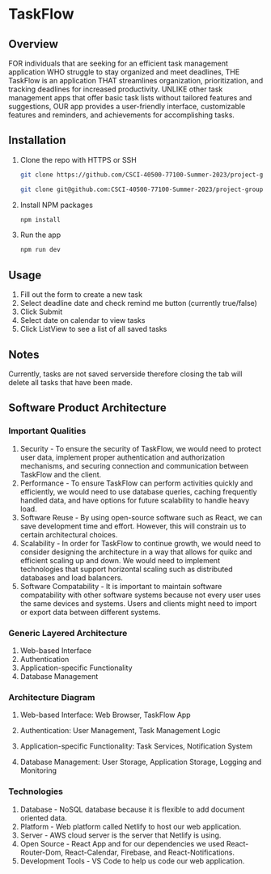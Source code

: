 # TaskFlow

## Overview

FOR individuals that are seeking for an efficient task management application WHO struggle to stay organized and meet deadlines, THE TaskFlow is an application THAT streamlines organization, prioritization, and tracking deadlines for increased productivity. UNLIKE other task management apps that offer basic task lists without tailored features and suggestions, OUR app provides a user-friendly interface, customizable features and reminders, and achievements for accomplishing tasks.

## Installation

1. Clone the repo with HTTPS or SSH

    ```sh
    git clone https://github.com/CSCI-40500-77100-Summer-2023/project-group-2.git
    ```

    ```sh
    git clone git@github.com:CSCI-40500-77100-Summer-2023/project-group-2.git
    ```

2. Install NPM packages

    ```sh
    npm install
    ```

3. Run the app

    ```sh
    npm run dev
    ```

## Usage

1. Fill out the form to create a new task
2. Select deadline date and check remind me button (currently true/false)
3. Click Submit
4. Select date on calendar to view tasks
5. Click ListView to see a list of all saved tasks

## Notes

Currently, tasks are not saved serverside therefore closing the tab will delete all tasks that have been made.

## Software Product Architecture

### Important Qualities

1. Security - To ensure the security of TaskFlow, we would need to protect user data, implement proper authentication and authorization mechanisms, and securing connection and communication between TaskFlow and the client.
2. Performance - To ensure TaskFlow can perform activities quickly and efficiently, we would need to use database queries, caching frequently handled data, and have options for future scalability to handle heavy load.
3. Software Reuse - By using open-source software such as React, we can save development time and effort. However, this will constrain us to certain architectural choices.
4. Scalability - In order for TaskFlow to continue growth, we would need to consider designing the architecture in a way that allows for quikc and efficient scaling up and down. We would need to implement technologies that support horizontal scaling such as distributed databases and load balancers.
5. Software Compatability - It is important to maintain software compatability with other software systems because not every user uses the same devices and systems. Users and clients might need to import or export data between different systems.

### Generic Layered Architecture

1. Web-based Interface
2. Authentication
3. Application-specific Functionality
4. Database Management

### Architecture Diagram

1. Web-based Interface:
Web Browser, TaskFlow App

2. Authentication:
User Management, Task Management Logic

3. Application-specific Functionality:
Task Services, Notification System

4. Database Management:
User Storage, Application Storage, Logging and Monitoring

### Technologies

1. Database - NoSQL database because it is flexible to add document oriented data.
2. Platform - Web platform called Netlify to host our web application.
3. Server - AWS cloud server is the server that Netlify is using.
4. Open Source - React App and for our dependencies we used React-Router-Dom, React-Calendar, Firebase, and React-Notifications.
5. Development Tools - VS Code to help us code our web application.
